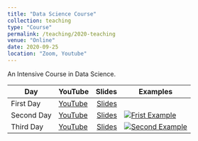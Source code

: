 ```yaml
---
title: "Data Science Course"
collection: teaching
type: "Course"
permalink: /teaching/2020-teaching
venue: "Online"
date: 2020-09-25
location: "Zoom, Youtube"
---
```


An Intensive Course in Data Science.



|   Day   |  YouTube  | Slides | Examples |
|----------|:------|-----:|----------|
| First Day | [YouTube](https://youtu.be/uv8FoTpwIyo) | [Slides](https://bit.ly/3i1rnWk ) |  |
| Second Day | [YouTube](https://youtu.be/RjtZwcy49Pg) | [Slides](https://bit.ly/3i2D7Iq) | [![Frist Example](https://colab.research.google.com/assets/colab-badge.svg)](https://bit.ly/2G0BkGz) |
| Third Day | [YouTube](https://youtu.be/CUI7FuZyFWU) | [Slides](https://bit.ly/3mVOBkA) | [![Second Example](https://colab.research.google.com/assets/colab-badge.svg)](https://bit.ly/33ZmnfX) |



<!-- 
Heading 1
======


How to Reduce the Costs of LLMs


## The Presentation

<iframe src="https://docs.google.com/presentation/d/e/2PACX-1vQbFKWj5GKIs2kL9peAoXMU93-0QeiSjMa3HcoUMBAhZToy95qo3dutOY5gRbrs7W2s3WAzwy_EBlyU/embed?start=false&loop=false&delayms=3000" frameborder="0" width="100%" height="400px" allowfullscreen="true" mozallowfullscreen="true" webkitallowfullscreen="true"></iframe>


Heading 2
======


How to Reduce the Costs of LLMs


## The Presentation

<iframe src="https://docs.google.com/presentation/d/e/2PACX-1vRDq-Yxg-Ce9t6c4txCcm5Q-EXBhNf7mEyXla0-DRiRt7ivoOo2FexTwzsSGehUnlnT98gcSZAPgz10/embed?start=false&loop=false&delayms=3000" frameborder="0" width="100%" height="400px" allowfullscreen="true" mozallowfullscreen="true" webkitallowfullscreen="true"></iframe>


Heading 3
======


How to Reduce the Costs of LLMs


## The Presentation

<iframe src="https://docs.google.com/presentation/d/e/2PACX-1vRDq-Yxg-Ce9t6c4txCcm5Q-EXBhNf7mEyXla0-DRiRt7ivoOo2FexTwzsSGehUnlnT98gcSZAPgz10/embed?start=false&loop=false&delayms=3000" frameborder="0" width="100%" height="400px" allowfullscreen="true" mozallowfullscreen="true" webkitallowfullscreen="true"></iframe> -->

